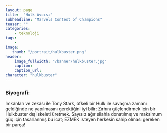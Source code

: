 ```yaml
---
layout: page
title:  "Hulk Avcısı"
subheadline: "Marvels Contest of Champions"
teaser: ""
categories:
    - teknoloji
tags:
    -
image:
   thumb: "/portrait/hulkbuster.png"
header:
    image_fullwidth: "/banner/hulkbuster.jpg"
    caption: 
    caption_url:    
character: "hulkbuster"
---
```


### Biyografi:

İmkânları ve zekâsı ile Tony Stark, öfkeli bir Hulk ile savaşma zamanı geldiğinde ne yapılmasını gerektiğini iyi bilir: Zırhını güçlendirmek için bir Hulkbuster dış iskeleti üretmek. Sayısız ağır silahla donatılmış ve maksimum güç için tasarlanmış bu icat; EZMEK isteyen herkesin sahip olması gereken bir parça!
